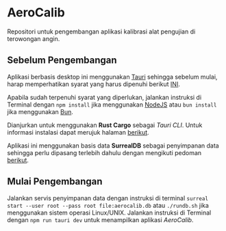 # AeroCalib

Repositori untuk pengembangan aplikasi kalibrasi alat pengujian di terowongan angin.

## Sebelum Pengembangan

Aplikasi berbasis desktop ini menggunakan [Tauri](https://tauri.app/) sehingga sebelum mulai, harap memperhatikan syarat yang harus dipenuhi berikut [INI](https://v2.tauri.app/start/prerequisites/).

Apabila sudah terpenuhi syarat yang diperlukan, jalankan instruksi di Terminal dengan `npm install` jika menggunakan [NodeJS](https://nodejs.org) atau `bun install` jika menggunakan [Bun](https://bun.sh/).

Dianjurkan untuk menggunakan **Rust Cargo** sebagai *Tauri CLI*. Untuk informasi instalasi dapat merujuk halaman [berikut](https://v2.tauri.app/start/create-project/).

Aplikasi ini menggunakan basis data **SurrealDB** sebagai penyimpanan data sehingga perlu dipasang terlebih dahulu dengan mengikuti pedoman [berikut](https://surrealdb.com/docs/surrealdb/installation).


## Mulai Pengembangan
Jalankan servis penyimpanan data dengan instruksi di terminal `surreal start --user root --pass root file:aerocalib.db` atau `./rundb.sh` jika menggunakan sistem operasi Linux/UNIX.
Jalankan instruksi di Terminal dengan `npm run tauri dev` untuk menampilkan aplikasi *AeroCalib*.
